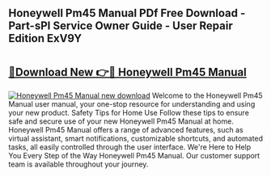 ## Honeywell Pm45 Manual PDf Free Download - Part-sPI Service Owner Guide - User Repair Edition ExV9Y

# <h2><a href="http://bc39876.oget.top/?id=Honeywell+Pm45+Manual">🔗Download New 👉🔴 Honeywell Pm45 Manual</a></h2>

[![Honeywell Pm45 Manual new download](https://i.imgur.com/5g1atiW.png)](http://bc39876.oget.top/?id=Honeywell+Pm45+Manual)
Welcome to the Honeywell Pm45 Manual user manual, your one-stop resource for understanding and using your new product. Safety Tips for Home Use Follow these tips to ensure safe and secure use of your new Honeywell Pm45 Manual at home. Honeywell Pm45 Manual offers a range of advanced features, such as virtual assistant, smart notifications, customizable shortcuts, and automated tasks, all easily controlled through the user interface. We're Here to Help You Every Step of the Way Honeywell Pm45 Manual. Our customer support team is available throughout your journey.
